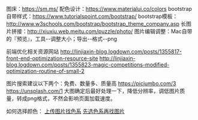 图床：https://sm.ms/
配色设计：https://www.materialui.co/colors
bootstrap自带样式：https://www.tutorialspoint.com/bootstrap/
bootstrap模板：http://www.w3schools.com/bootstrap/bootstrap_theme_company.asp
长图片拼接：http://xiuxiu.web.meitu.com/puzzle/photo/
图片编辑调整：Mac自带的『预览』，工具--调整大小；导出--格式--png

前端优化相关资源网站 http://linjiaxin-blog.logdown.com/posts/1355817-front-end-optimization-resource-site
http://linjiaxin-blog.logdown.com/posts/1355823-magic-competitions-modified-optimization-routine-of-small-2


图片搜索建议以下两个：免费、数量多、质量高
https://picjumbo.com/3
https://unsplash.com/1
大图确定后最好处理一下，降低分辨率，调低图片质量，转成png格式，不然会影响页面加载速度。



如何选择颜色：
[上传图片找色系](https://designschool.canva.com/blog/brand-color-palette/)
[先选色系再找图片](http://colorpalettes.net/category/green-colors/page/4/)



